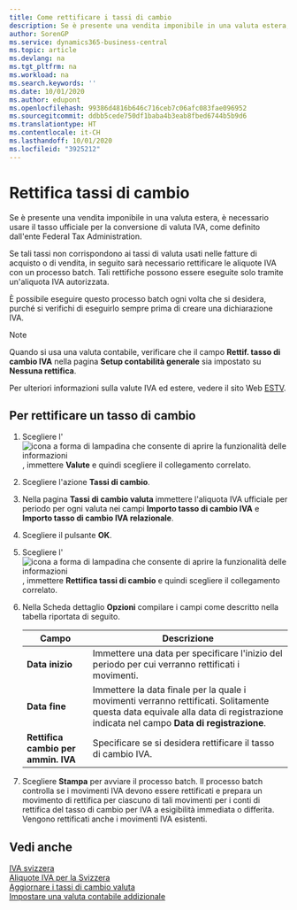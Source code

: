 ```yaml
---
title: Come rettificare i tassi di cambio
description: Se è presente una vendita imponibile in una valuta estera, è necessario usare il tasso ufficiale per la conversione di valuta IVA, come definito dall'ente Federal Tax Administration.
author: SorenGP
ms.service: dynamics365-business-central
ms.topic: article
ms.devlang: na
ms.tgt_pltfrm: na
ms.workload: na
ms.search.keywords: ''
ms.date: 10/01/2020
ms.author: edupont
ms.openlocfilehash: 99386d4816b646c716ceb7c06afc083fae096952
ms.sourcegitcommit: ddbb5cede750df1baba4b3eab8fbed6744b5b9d6
ms.translationtype: HT
ms.contentlocale: it-CH
ms.lasthandoff: 10/01/2020
ms.locfileid: "3925212"
---
```

# <a name="adjust-exchange-rates"></a>Rettifica tassi di cambio
Se è presente una vendita imponibile in una valuta estera, è necessario usare il tasso ufficiale per la conversione di valuta IVA, come definito dall'ente Federal Tax Administration.  

Se tali tassi non corrispondono ai tassi di valuta usati nelle fatture di acquisto o di vendita, in seguito sarà necessario rettificare le aliquote IVA con un processo batch. Tali rettifiche possono essere eseguite solo tramite un'aliquota IVA autorizzata.  

È possibile eseguire questo processo batch ogni volta che si desidera, purché si verifichi di eseguirlo sempre prima di creare una dichiarazione IVA.  

> [!NOTE]  
>  Quando si usa una valuta contabile, verificare che il campo **Rettif. tasso di cambio IVA** nella pagina **Setup contabilità generale** sia impostato su **Nessuna rettifica**.  

Per ulteriori informazioni sulla valute IVA ed estere, vedere il sito Web [ESTV](https://go.microsoft.com/fwlink/?LinkId=285999).  

## <a name="to-adjust-an-exchange-rate"></a>Per rettificare un tasso di cambio  

1.  Scegliere l'![icona a forma di lampadina che consente di aprire la funzionalità delle informazioni](../../media/ui-search/search_small.png "Informazioni sull'operazione che si desidera eseguire"), immettere **Valute** e quindi scegliere il collegamento correlato.  
2.  Scegliere l'azione **Tassi di cambio**.  
3.  Nella pagina **Tassi di cambio valuta** immettere l'aliquota IVA ufficiale per periodo per ogni valuta nei campi **Importo tasso di cambio IVA** e **Importo tasso di cambio IVA relazionale**.  
4.  Scegliere il pulsante **OK**.  
5.  Scegliere l'![icona a forma di lampadina che consente di aprire la funzionalità delle informazioni](../../media/ui-search/search_small.png "Informazioni sull'operazione che si desidera eseguire"), immettere **Rettifica tassi di cambio** e quindi scegliere il collegamento correlato.  
6.  Nella Scheda dettaglio **Opzioni** compilare i campi come descritto nella tabella riportata di seguito.   

    |Campo|Descrizione|  
    |---------------------------------|---------------------------------------|  
    |**Data inizio**|Immettere una data per specificare l'inizio del periodo per cui verranno rettificati i movimenti.|  
    |**Data fine**|Immettere la data finale per la quale i movimenti verranno rettificati. Solitamente questa data equivale alla data di registrazione indicata nel campo **Data di registrazione**.|  
    |**Rettifica cambio per ammin. IVA**|Specificare se si desidera rettificare il tasso di cambio IVA.|  

7.  Scegliere **Stampa** per avviare il processo batch. Il processo batch controlla se i movimenti IVA devono essere rettificati e prepara un movimento di rettifica per ciascuno di tali movimenti per i conti di rettifica del tasso di cambio per IVA a esigibilità immediata o differita. Vengono rettificati anche i movimenti IVA esistenti.  

## <a name="see-also"></a>Vedi anche  
 [IVA svizzera](swiss-value-added-tax.md)   
 [Aliquote IVA per la Svizzera](vat-rates-for-switzerland.md)   
[Aggiornare i tassi di cambio valuta](../../finance-how-update-currencies.md)  
[Impostare una valuta contabile addizionale](../../finance-how-setup-additional-currencies.md)
